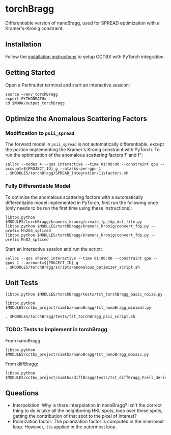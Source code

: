 # torchBragg

Differentiable version of nanoBragg, used for SPREAD optimization with a Kramer's-Kronig constraint.

## Installation

Follow the [installation instructions](INSTALL.md) to setup CCTBX with PyTorch integration.

## Getting Started

Open a Perlmutter terminal and start an interactive session:
```
source ~/env_torchBragg
export PYTHONPATH=
cd $WORK/output_torchBragg
```

## Optimize the Anomalous Scattering Factors

### Modification to `psii_spread`

The forward model in `psii_spread` is not automatically differentiable, except the portion implementing the Kramer's Kronig constraint with PyTorch. To run the optimization of the anomalous scattering factors f' and f":

```
salloc --nodes 4 --qos interactive --time 01:00:00 --constraint gpu --account=${PROJECT_ID}_g --ntasks-per-gpu 1
. $MODULES/torchBragg/SPREAD_integration/11sfactors.sh
```

### Fully Differentiable Model
To optimize the anomalous scattering factors with a automatically differentiable model implemented in PyTorch, first run the following once (only needs to be run the first time using these instructions):
```
libtbx.python $MODULES/torchBragg/kramers_kronig/create_fp_fdp_dat_file.py 
libtbx.python $MODULES/torchBragg/kramers_kronig/convert_fdp.py --prefix Mn2O3_spliced 
libtbx.python $MODULES/torchBragg/kramers_kronig/convert_fdp.py --prefix MnO2_spliced 
```

Start an interactive session and run the script:
```
salloc --qos shared_interactive --time 01:00:00 --constraint gpu --gpus 1 --account=${PROJECT_ID}_g
. $MODULES/torchBragg/scripts/anomalous_optimizer_script.sh 
```

## Unit Tests

```
libtbx.python $MODULES/torchBragg/tests/tst_torchBragg_basic_noise.py
```

```
libtbx.python $MODULES/cctbx_project/simtbx/nanoBragg/tst_nanoBragg_minimal.py
```

```
. $MODULES/torchBragg/tests/tst_torchBragg_psii_script.sh
```

### TODO: Tests to implement in torchBragg

From nanoBragg:
```
libtbx.python $MODULES/cctbx_project/simtbx/nanoBragg/tst_nanoBragg_mosaic.py
```

From diffBragg:
```
libtbx.python $MODULES/cctbx_project/simtbx/diffBragg/tests/tst_diffBragg_Fcell_deriv.py
```

## Questions

- Interpolation: Why is there interpolation in nanoBragg? Isn't the correct thing to do is take all the neighboring HKL spots, loop over these spots, getting the contribution of that spot to the pixel of interest?
- Polarization factor: The polarization factor is computed in the innermost loop. However, it is applied in the outermost loop.
